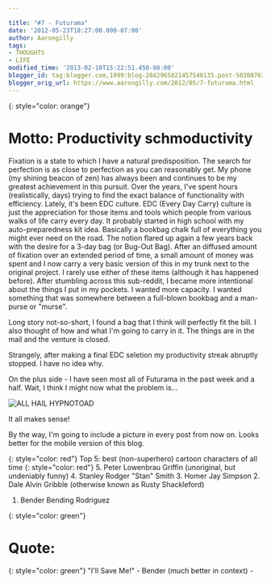 ```yaml
---

title: "#7 - Futurama"
date: '2012-05-23T18:27:00.000-07:00'
author: Aarongilly
tags:
- THOUGHTS
- LIFE
modified_time: '2013-02-10T15:22:51.450-08:00'
blogger_id: tag:blogger.com,1999:blog-2842965021457548135.post-5030876314025466177
blogger_orig_url: https://www.aarongilly.com/2012/05/7-futurama.html
---
```

{: style="color: orange"}
# Motto: Productivity schmoductivity

Fixation is a state to which I have a natural predisposition. The search for perfection is as close to perfection as you can reasonably get. My phone (my shining beacon of zen) has always been and continues to be my greatest achievement in this pursuit. Over the years, I've spent hours (realistically, days) trying to find the exact balance of functionality with efficiency. Lately, it's been EDC culture. EDC (Every Day Carry) culture is just the appreciation for those items and tools which people from various walks of life carry every day. It probably started in high school with my auto-preparedness kit idea. Basically a bookbag chalk full of everything you might ever need on the road. The notion flared up again a few years back with the desire for a 3-day bag (or Bug-Out Bag). After an diffused amount of fixation over an extended period of time, a small amount of money was spent and I now carry a very basic version of this in my trunk next to the original project. I rarely use either of these items (although it has happened before). After stumbling across this sub-reddit, I became more intentional about the things I put in my pockets. I wanted more capacity. I wanted something that was somewhere between a full-blown bookbag and a man-purse or "murse". 

Long story not-so-short, I found a bag that I think will perfectly fit the bill. I also thought of how and what I'm going to carry in it. The things are in the mail and the venture is closed. 

Strangely, after making a final EDC seletion my productivity streak abruptly stopped. I have no idea why.

On the plus side - I have seen most all of Futurama in the past week and a half. Wait, I think I might now what the problem is...

![ALL HAIL HYPNOTOAD](https://lh3.googleusercontent.com/pw/ACtC-3flBQjJ23Mc8m793qQQ03FTbBRxLeLOGW138cQaPRN2xj6JVHTHJmd3_vurDcNFMcgcVlw0GG4vg7sISc-o7iPZX0Ay5Tvl0FIpRR8c8nmICk9v-fQOAecmsrMLc5VFKnxgluJxQ20IbO54dwPQ-qKmuQ=w600-h450-no?authuser=0)

It all makes sense!

By the way, I'm going to include a picture in every post from now on. Looks better for the mobile version of this blog.

{: style="color: red"}
Top 5: best (non-superhero) cartoon characters of all time
{: style="color: red"}
5. Peter Lowenbrau Griffin (unoriginal, but undeniably funny) 
4. Stanley Rodger "Stan" Smith 
3. Homer Jay Simpson
2. Dale Alvin Gribble (otherwise known as Rusty Shackleford)
1. Bender Bending Rodriguez

{: style="color: green"}
# Quote:
{: style="color: green"}
"I'll Save Me!" - Bender (much better in context) -